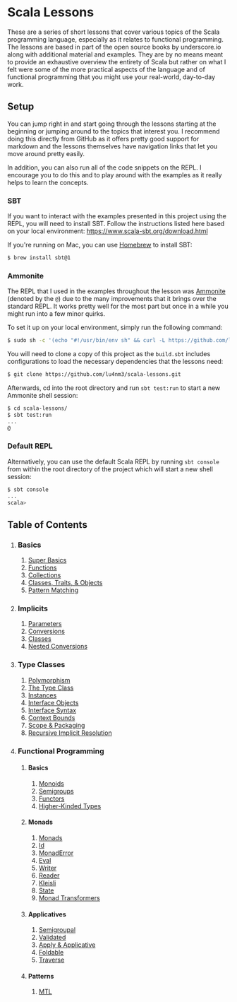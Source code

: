 # Scala Lessons

These are a series of short lessons that cover various topics of the Scala programming language, especially as it
relates to functional programming. The lessons are based in part of the open source books by underscore.io along with
additional material and examples. They are by no means meant to provide an exhaustive overview the entirety of Scala but
rather on what I felt were some of the more practical aspects of the language and of functional programming that you
might use your real-world, day-to-day work.

## Setup

You can jump right in and start going through the lessons starting at the beginning or jumping around to the topics that
interest you. I recommend doing this directly from GitHub as it offers pretty good support for markdown and the lessons
themselves have navigation links that let you move around pretty easily. 

In addition, you can also run all of the code snippets on the REPL. I encourage you to do this and to play around with
the examples as it really helps to learn the concepts.

### SBT

If you want to interact with the examples presented in this project using the REPL, you will need to install SBT. Follow
the instructions listed here based on your local environment: https://www.scala-sbt.org/download.html

If you're running on Mac, you can use [Homebrew](https://brew.sh/) to install SBT:

```bash
$ brew install sbt@1
```

### Ammonite

The REPL that I used in the examples throughout the lesson was [Ammonite](http://ammonite.io/#Ammonite-REPL) (denoted by
the `@`) due to the many improvements that it brings over the standard REPL. It works pretty well for the most part but
once in a while you might run into a few minor quirks.

To set it up on your local environment, simply run the following command:

```bash
$ sudo sh -c '(echo "#!/usr/bin/env sh" && curl -L https://github.com/lihaoyi/Ammonite/releases/download/1.3.2/2.12-1.3.2) > /usr/local/bin/amm && chmod +x /usr/local/bin/amm' && amm
```

You will need to clone a copy of this project as the `build.sbt` includes configurations to load the necessary
dependencies that the lessons need:

```bash
$ git clone https://github.com/lu4nm3/scala-lessons.git
```

Afterwards, cd into the root directory and run `sbt test:run` to start a new Ammonite shell session:

```bash
$ cd scala-lessons/
$ sbt test:run
...
@
```

### Default REPL

Alternatively, you can use the default Scala REPL by running `sbt console` from within the root directory of the project
which will start a new shell session:

```bash
$ sbt console
...
scala> 
```

## Table of Contents

<ol>
    <li><h3>Basics</h3>
        <ol>
            <li><a href="src/main/scala/_0_basics/lesson0_1_super_basics.md">Super Basics</a></li>
            <li><a href="src/main/scala/_0_basics/lesson0_2_functions.md">Functions</a></li>
            <li><a href="src/main/scala/_0_basics/lesson0_3_collections.md">Collections</a></li>
            <li><a href="src/main/scala/_0_basics/lesson0_4_classes_traits_objects.md">Classes, Traits, & Objects</a></li>
            <li><a href="src/main/scala/_0_basics/lesson0_5_pattern_matching.md">Pattern Matching</a></li>
        </ol>
    </li>
    <li><h3>Implicits</h3>
        <ol>
            <li><a href="src/main/scala/_1_implicits/lesson1_1_params.md">Parameters</a></li>
            <li><a href="src/main/scala/_1_implicits/lesson1_2_conversions.md">Conversions</a></li>
            <li><a href="src/main/scala/_1_implicits/lesson1_3_classes.md">Classes</a></li>
            <li><a href="src/main/scala/_1_implicits/lesson1_4_nested_conversions.md">Nested Conversions</a></li>
        </ol>
    </li>
    <li><h3>Type Classes</h3>
        <ol>
            <li><a href="src/main/scala/_2_type_classes/lesson2_1_polymorphism.md">Polymorphism</a></li>
            <li><a href="src/main/scala/_2_type_classes/lesson2_2_classes.md">The Type Class</a></li>
            <li><a href="src/main/scala/_2_type_classes/lesson2_3_instances.md">Instances</a></li>
            <li><a href="src/main/scala/_2_type_classes/lesson2_4_1_interface_objects.md">Interface Objects</a></li>
            <li><a href="src/main/scala/_2_type_classes/lesson2_4_2_interface_syntax.md">Interface Syntax</a></li>
            <li><a href="src/main/scala/_2_type_classes/lesson2_5_context_bounds.md">Context Bounds</a></li>
            <li><a href="src/main/scala/_2_type_classes/lesson2_6_implicit_scope_packaging.md">Scope & Packaging</a></li>
            <li><a href="src/main/scala/_2_type_classes/lesson2_7_recursive_implicit_resolution.md">Recursive Implicit Resolution</a></li>
        </ol>
    </li>
    <li><h3>Functional Programming</h3>
        <ol>
            <li><h4>Basics</h4>
                <ol>
                    <li><a href="src/main/scala/_3_functional_programming_basics/lesson3_1_monoids.md">Monoids</a></li>
                    <li><a href="src/main/scala/_3_functional_programming_basics/lesson3_2_semigroups.md">Semigroups</a></li>
                    <li><a href="src/main/scala/_3_functional_programming_basics/lesson3_3_functors.md">Functors</a></li>
                    <li><a href="src/main/scala/_3_functional_programming_basics/lesson3_4_higher_kinded_types.md">Higher-Kinded Types</a></li>
                </ol>
            </li>
            <li><h4>Monads</h4>
                <ol>
                    <li><a href="src/main/scala/_4_functional_programming_monads/lesson4_1_monads.md">Monads</a></li>
                    <li><a href="src/main/scala/_4_functional_programming_monads/lesson4_2_id.md">Id</a></li>
                    <li><a href="src/main/scala/_4_functional_programming_monads/lesson4_3_monad_error.md">MonadError</a></li>
                    <li><a href="src/main/scala/_4_functional_programming_monads/lesson4_4_eval.md">Eval</a></li>
                    <li><a href="src/main/scala/_4_functional_programming_monads/lesson4_5_writer.md">Writer</a></li>
                    <li><a href="src/main/scala/_4_functional_programming_monads/lesson4_6_reader.md">Reader</a></li>
                    <li><a href="src/main/scala/_4_functional_programming_monads/lesson4_7_kleisli.md">Kleisli</a></li>
                    <li><a href="src/main/scala/_4_functional_programming_monads/lesson4_8_state.md">State</a></li>
                    <li><a href="src/main/scala/_4_functional_programming_monads/lesson4_9_monad_transformers.md">Monad Transformers</a></li>
                </ol>
            </li>
            <li><h4>Applicatives</h4>
                <ol>
                    <li><a href="src/main/scala/_5_functional_programming_applicatives/lesson5_1_semigroupal.md">Semigroupal</a></li>
                    <li><a href="src/main/scala/_5_functional_programming_applicatives/lesson5_2_validated.md">Validated</a></li>
                    <li><a href="src/main/scala/_5_functional_programming_applicatives/lesson5_3_apply_applicative.md">Apply & Applicative</a></li>
                    <li><a href="src/main/scala/_5_functional_programming_applicatives/lesson5_4_foldable.md">Foldable</a></li>
                    <li><a href="src/main/scala/_5_functional_programming_applicatives/lesson5_5_traverse.md">Traverse</a></li>
                </ol>
            </li>
            <li><h4>Patterns</h4>
                <ol>
                    <li><a href="src/main/scala/_6_functional_programming_patterns/lesson6_1_mtl.md">MTL</a></li>
                </ol>
            </li>
        </ol>
    </li>    
</ol>


